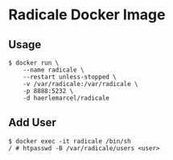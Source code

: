 # Radicale Docker Image

## Usage

```
$ docker run \
    --name radicale \
    --restart unless-stopped \
    -v /var/radicale:/var/radicale \
    -p 8888:5232 \
    -d haerlemarcel/radicale
```

## Add User

```
$ docker exec -it radicale /bin/sh
/ # htpasswd -B /var/radicale/users <user>
```
